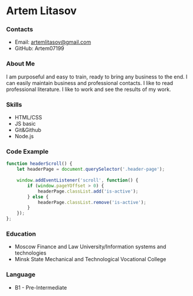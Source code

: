 # Artem Litasov
### Contacts
* Email: artemlitasov@gmail.com
* GitHub: Artem07199
### About Me
I am purposeful and easy to train, ready to bring any business to the end. 
I can easily maintain business and professional contacts. I like to read professional literature. I like to work and see the results of my work.
### Skills
* HTML/CSS
* JS basic
* Git&Github
* Node.js
### Code Example
```javascript
function headerScroll() {
    let headerPage = document.querySelector('.header-page');
    
    window.addEventListener('scroll', function() {
        if (window.pageYOffset > 0) {
            headerPage.classList.add('is-active');
        } else {
            headerPage.classList.remove('is-active');
        }
    });
};
```
### Education
* Moscow Finance and Law University/Information systems and technologies
* Minsk State Mechanical and Technological Vocational College
### Language
* B1 - Pre-Intermediate